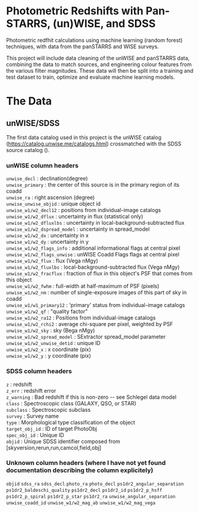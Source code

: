# Photometric Redshifts with Pan-STARRS, (un)WISE, and SDSS

Photometric redfhit calculations using machine learning (random forest) techniques, with data from the panSTARRS and WISE surveys.

This project will include data cleaning of the unWISE and panSTARRS data, combining the data to match sources, and engineering colour features from the various filter magnitudes. These data will then be split into a training and test dataset to train, optimize and evaluate machine learning models.

# The Data
## unWISE/SDSS
The first data catalog used in this project is the unWISE catalog (https://catalog.unwise.me/catalogs.html) crossmatched with the SDSS source catalog ().

### unWISE column headers
`unwise_decl` : declination(degree)  
`unwise_primary`  : the center of this source is in the primary region of its coadd  
`unwise_ra` : right ascension (degree)  
`unwise_unwise_objid` : unique object id  
`unwise_w1/w2_decl12` : positions from individual-image catalogs  
`unwise_w1/w2_dflux` : uncertainty in flux (statistical only)  
`unwise_w1/w2_dfluxlbs`  : uncertainty in local-background-subtracted flux
`unwise_w1/w2_dspread_model` : uncertainty in spread_model  
`unwise_w1/w2_dx`  : uncertainty in x  
`unwise_w1/w2_dy`  : uncertainty in y  
`unwise_w1/w2_flags_info`  : additional informational flags at central pixel  
`unwise_w1/w2_flags_unwise`  : unWISE Coadd Flags flags at central pixel
`unwise_w1/w2_flux`  : flux (Vega nMgy)  
`unwise_w1/w2_fluxlbs` : local-background-subtracted flux (Vega nMgy)  
`unwise_w1/w2_fracflux`  : fraction of flux in this object's PSF that comes from this object  
`unwise_w1/w2_fwhm` : full-width at half-maximum of PSF (pixels)  
`unwise_w1/w2_nm`  : number of single-exposure images of this part of sky in coadd  
`unwise_w1/w1_primary12`  : 'primary' status from individual-image catalogs  
`unwise_w1/w2_qf` : "quality factor"  
`unwise_w1/w2_ra12` : Positions from individual-image catalogs  
`unwise_w1/w2_rchi2`  : average chi-square per pixel, weighted by PSF  
`unwise_w1/w2_sky`  : sky (Bega nMgy)  
`unwise_w1/w2_spread_model` : SExtractor spread_model parameter  
`unwise_w1/w2_unwise_detid` : unique ID  
`unwise_w1/w2_x`  : x coordinate (pix)  
`unwise_w1/w2_y`  : y coordinate (pix)  

### SDSS column headers
`z` : redshift  
`z_err` : redshift error  
`z_warning` : Bad redshift if this is non-zero -- see Schlegel data model  
`class` : Spectroscopic class (GALAXY, QSO, or STAR)  
`subclass`  : Spectroscopic subclass   
`survey`  : Survey name  
`type`  : Morphological type classification of the object  
`target_obj_id` : ID of target PhotoObj  
`spec_obj_id` : Unique ID  
`objid` : Unique SDSS identifier composed from [skyversion,rerun,run,camcol,field,obj]  

### Unknown column headers (where I have not yet found documentation describing the column explicitely)
`objid`
`sdss_ra`
`sdss_decl`
`photo_ra`
`photo_decl`
`ps1dr2_angular_separation`
`ps1dr2_baldeschi_quality`
`ps1dr2_decl`
`ps1dr2_id`
`ps1dr2_p_hsff`
`ps1dr2_p_spiral`
`ps1dr2_p_star`
`ps1dr2_ra`
`unwise_angular_separation`
`unwise_coadd_id`
`unwise_w1/w2_mag_ab`
`unwise_w1/w2_mag_vega`


